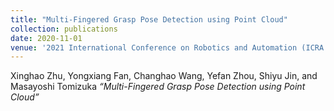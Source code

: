 ```yaml
---
title: "Multi-Fingered Grasp Pose Detection using Point Cloud"
collection: publications
date: 2020-11-01
venue: '2021 International Conference on Robotics and Automation (ICRA 2021)'
---
```

Xinghao Zhu, Yongxiang Fan, Changhao Wang, Yefan Zhou, Shiyu Jin, and Masayoshi Tomizuka  *“Multi-Fingered Grasp Pose Detection using Point Cloud”*